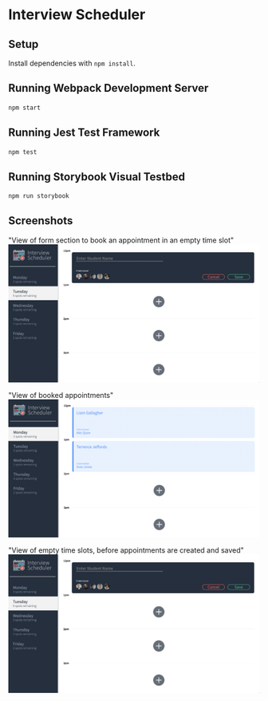 # Interview Scheduler

## Setup

Install dependencies with `npm install`.

## Running Webpack Development Server

```sh
npm start
```

## Running Jest Test Framework

```sh
npm test
```

## Running Storybook Visual Testbed

```sh
npm run storybook
```

## Screenshots
"View of form section to book an appointment in an empty time slot"
!["View of form section to book an appointment in an empty time slot"](https://github.com/masinette/scheduler/blob/master/docs/scheduler_book_appointment.png?raw=true)


"View of booked appointments"
!["View of booked appointments"](https://github.com/masinette/scheduler/blob/master/docs/scheduler_booked_appointments.png?raw=true)


"View of empty time slots, before appointments are created and saved"
!["View of empty time slots, before appointments are created and saved"](https://github.com/masinette/scheduler/blob/master/docs/scheduler_book_appointment.png?raw=true)